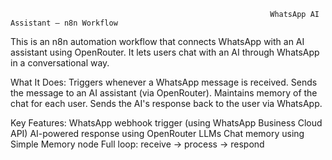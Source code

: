                                                               WhatsApp AI Assistant – n8n Workflow
                                                              
This is an n8n automation workflow that connects WhatsApp with an AI assistant using OpenRouter. It lets users chat with an AI through WhatsApp in a conversational way.


What It Does:
Triggers whenever a WhatsApp message is received.
Sends the message to an AI assistant (via OpenRouter).
Maintains memory of the chat for each user.
Sends the AI's response back to the user via WhatsApp.


Key Features:
WhatsApp webhook trigger (using WhatsApp Business Cloud API)
AI-powered response using OpenRouter LLMs
Chat memory using Simple Memory node
Full loop: receive → process → respond
